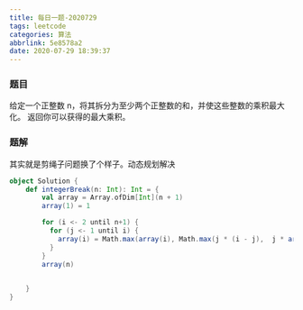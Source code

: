 ```yaml
---
title: 每日一题-2020729
tags: leetcode
categories: 算法
abbrlink: 5e8578a2
date: 2020-07-29 18:39:37
---
```

### 题目
给定一个正整数 n，将其拆分为至少两个正整数的和，并使这些整数的乘积最大化。 返回你可以获得的最大乘积。
<!--more-->

### 题解
其实就是剪绳子问题换了个样子。动态规划解决
```scala
object Solution {
    def integerBreak(n: Int): Int = {
        val array = Array.ofDim[Int](n + 1)
        array(1) = 1

        for (i <- 2 until n+1) {
          for (j <- 1 until i) {
            array(i) = Math.max(array(i), Math.max(j * (i - j),  j * array(i - j)))
          }
        }
        array(n)
 

    }
}
```
